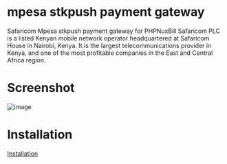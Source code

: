 # mpesa stkpush payment gateway

Safaricom Mpesa stkpush payment gateway for PHPNuxBill Safaricom PLC is a listed Kenyan mobile network operator headquartered at Safaricom House in Nairobi, Kenya. It is the largest telecommunications provider in Kenya, and one of the most profitable companies in the East and Central Africa region.
 
 # Screenshot
![image](https://github.com/Focuslinkstech/mpesa-stkpush-payment-gateway/assets/45756999/b916d3a3-1de6-410b-bd7d-b696e4fb31c1)

# Installation

[Installation](https://shop.focuslinkstech.com.ng/item/1/mpesa-stkpush-payment-gateway)